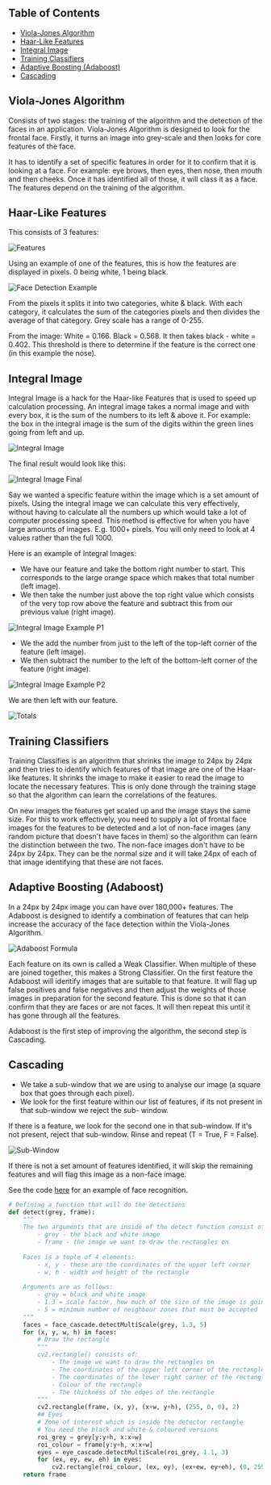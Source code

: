 ## Table of Contents
* [Viola-Jones Algorithm](#viola-jones-algorithm)
* [Haar-Like Features](#haar-like-features)
* [Integral Image](#integral-image)
* [Training Classifiers](#training-classifiers)
* [Adaptive Boosting (Adaboost)](#adaptive-boosting-adaboost)
* [Cascading](#cascading)

## Viola-Jones Algorithm
Consists of two stages: the training of the algorithm and the detection of the faces in an application. Viola-Jones Algorithm is designed to look for the frontal face. Firstly, it turns an image into grey-scale and then looks for core features of the face. 

It has to identify a set of specific features in order for it to confirm that it is looking at a face. For example: eye brows, then eyes, then nose, then mouth and then cheeks. Once it has identified all of those, it will class it as a face. The features depend on the training of the algorithm.

## Haar-Like Features
This consists of 3 features:

![Features](https://acius.co.uk/wp-content/themes/acius/machine_learning/imgs/cv/features.png)

Using an example of one of the features, this is how the features are displayed in pixels. 0 being white, 1 being black.

![Face Detection Example](https://acius.co.uk/wp-content/themes/acius/machine_learning/imgs/cv/face-detection-example.png)

From the pixels it splits it into two categories, white & black. With each category, it calculates the sum of the categories pixels and then divides the average of that category. Grey scale has a range of 0-255.

From the image: White = 0.166. Black = 0.568. It then takes black - white = 0.402. This threshold is there to determine if the feature is the correct one (in this example the nose).

## Integral Image
Integral Image is a hack for the Haar-like Features that is used to speed up calculation processing. An integral image takes a normal image and with every box, it is the sum of the numbers to its left & above it. For example: the box in the integral image is the sum of the digits within the green lines going from left and up.

![Integral Image](https://acius.co.uk/wp-content/themes/acius/machine_learning/imgs/cv/integral-image.png)

The final result would look like this:

![Integral Image Final](https://acius.co.uk/wp-content/themes/acius/machine_learning/imgs/cv/final-integral-image.png)

Say we wanted a specific feature within the image which is a set amount of pixels. Using the integral image we can calculate this very effectively, without having to calculate all the numbers up which would take a lot of computer processing speed. This method is effective for when you have large amounts of images. E.g. 1000+ pixels. You will only need to look at 4 values rather than the full 1000.

Here is an example of Integral Images:
* We have our feature and take the bottom right number to start. This corresponds to the large orange space which makes 
  that total number (left image).
* We then take the number just above the top right value which consists of the very top row above the feature and subtract 
  this from our previous value (right image).

![Integral Image Example P1](https://acius.co.uk/wp-content/themes/acius/machine_learning/imgs/cv/integral-image-example-p1.png)

* We the add the number from just to the left of the top-left corner of the feature (left image).
* We then subtract the number to the left of the bottom-left corner of the feature (right image).

![Integral Image Example P2](https://acius.co.uk/wp-content/themes/acius/machine_learning/imgs/cv/integral-image-example-p2.png)

We are then left with our feature.

![Totals](https://acius.co.uk/wp-content/themes/acius/machine_learning/imgs/cv/totals.png)

## Training Classifiers
Training Classifies is an algorithm that shrinks the image to 24px by 24px and then tries to identify which features of that image are one of the Haar-like features. It shrinks the image to make it easier to read the image to locate the necessary features. This is only done through the training stage so that the algorithm can learn the correlations of the features.

On new images the features get scaled up and the image stays the same size. For this to work effectively, you need to supply a lot of frontal face images for the features to be detected and a lot of non-face images (any random picture that doesn't have faces in them) so the algorithm can learn the distinction between the two. The non-face images don't have to be 24px by 24px. They can be the normal size and it will take 24px of each of that image identifying that these are not faces.

## Adaptive Boosting (Adaboost)
In a 24px by 24px image you can have over 180,000+ features. The Adaboost is designed to identify a combination of features that can help increase the accuracy of the face detection within the Viola-Jones Algorithm.

![Adaboost Formula](https://acius.co.uk/wp-content/themes/acius/machine_learning/imgs/cv/adaboost-formula.png)

Each feature on its own is called a Weak Classifier. When multiple of these are joined together, this makes a Strong Classifier. On the first feature the Adaboost will identify images that are suitable to that feature. It will flag up false positives and false negatives and then adjust the weights of those images in preparation for the second feature. This is done so that it can confirm that they are faces or are not faces. It will then repeat this until it has gone through all the features. 

Adaboost is the first step of improving the algorithm, the second step is Cascading.

## Cascading
* We take a sub-window that we are using to analyse our image (a square box that goes through each pixel).
* We look for the first feature within our list of features, if its not present in that sub-window we reject the sub-
  window.

If there is a feature, we look for the second one in that sub-window. If it's not present, reject that sub-window. Rinse and repeat (T = True, F = False).

![Sub-Window](https://acius.co.uk/wp-content/themes/acius/machine_learning/imgs/cv/sub-window.png)

If there is not a set amount of features identified, it will skip the remaining features and will flag this image as a non-face image.

See the code [here](https://github.com/Achronus/Machine-Learning-101/blob/master/coding_templates_and_data_files/computer_vision/0.%20face_recognition.py) for an example of face recognition.

```python
# Defining a function that will do the detections
def detect(grey, frame):
    """
    The two arguments that are inside of the detect function consist of:
        - grey - the black and white image
        - frame - the image we want to draw the rectangles on
    
    Faces is a tuple of 4 elements: 
        - x, y - these are the coordinates of the upper left corner
        - w, h - width and height of the rectangle
    
    Arguments are as follows: 
        - grey = black and white image 
        - 1.3 = scale factor, how much of the size of the image is going to be reduced
        - 5 = minimum number of neighbour zones that must be accepted
    """
    faces = face_cascade.detectMultiScale(grey, 1.3, 5)
    for (x, y, w, h) in faces:
        # Draw the rectangle
        """
        cv2.rectangle() consists of:
            - The image we want to draw the rectangles on
            - The coordinates of the upper left corner of the rectangle
            - The coordinates of the lower right corner of the rectangle
            - Colour of the rectangle
            - The thickness of the edges of the rectangle
        """
        cv2.rectangle(frame, (x, y), (x+w, y+h), (255, 0, 0), 2)
        ## Eyes
        # Zone of interest which is inside the detector rectangle
        # You need the black and white & coloured versions
        roi_grey = grey[y:y+h, x:x+w]
        roi_colour = frame[y:y+h, x:x+w]
        eyes = eye_cascade.detectMultiScale(roi_grey, 1.1, 3)
        for (ex, ey, ew, eh) in eyes:
            cv2.rectangle(roi_colour, (ex, ey), (ex+ew, ey+eh), (0, 255, 0), 2)
    return frame
```